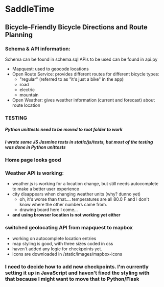 # SaddleTime
## Bicycle-Friendly Bicycle Directions and Route Planning

### Schema & API information:
Schema can be found in schema.sql
APIs to be used can be found in api.py
 - Mapquest: used to geocode locations
 - Open Route Service: provides different routes for different bicycle types:
    - "regular" (referred to as "it's just a bike" in the app)
    - road
    - electric
    - mountain
 - Open Weather: gives weather information (current and forecast) about route location

### TESTING
##### Python unittests need to be moved to root folder to work
##### I wrote some JS Jasmine tests in static/js/tests, but most of the testing was done in Python unittests

### Home page looks good

### Weather API is working:
 - weather.js is working for a location change, but still needs autocomplete to make a better user experience
 - city disappears when changing weather units (why? dunno yet)
   - oh, it's worse than that.... temperatures are all 80.0 F and I don't know where the other numbers came from.
   - drawing board here I come...
 - **and using browser location is not working yet either**

### switched geolocating API from mapquest to mapbox
 - working on autocomplete location entries
 - map styling is good, with three sizes coded in css
 - haven't added any logic for checkpoints yet.
 - icons are downloaded in /static/images/mapbox-icons

### I need to decide how to add new checkpoints. I'm currently setting it up in JavaScript and haven't fixed the styling with that because I might want to move that to Python/Flask